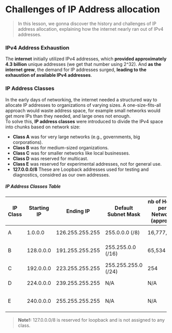 # Challenges of IP Address allocation
> In this lesson, we gonna discover the history and challenges of IP address allocation, explaining how the internet nearly ran out of IPv4 addresses.

### IPv4 Address Exhaustion
 The **internet** initially utilized IPv4 addresses, which **provided approximately 4.3 billion** unique addresses (we get that number using 2^32). And **as the internet grew**, the demand for IP addresses surged, **leading to the exhaustion of available IPv4 addresses**.

### IP Address Classes
In the early days of networking, the internet needed a structured way to allocate IP addresses to organizations of varying sizes. A one-size-fits-all approach would waste address space, for example small networks would get more IPs than they needed, and large ones not enough.<br>
To solve this, **IP address classes** were introduced to divide the IPv4 space into chunks based on network size:
- **Class A** was for very large networks (e.g., governments, big corporations).
- **Class B** was for medium-sized organizations.
- **Class C** was for smaller networks like local businesses.
- **Class D** was reserved for multicast.
- **Class E** was reserved for experimental addresses, not for general use.
- **127.0.0.0/8** These are Loopback addresses used for testing and diagnostics, considred as our own addresses.

##### IP Address Classes Table
| IP Class | Starting IP      | Ending IP        | Default Subnet Mask | nb of Hosts per Network (approx.) | Purpose                       |
|----------|------------------|------------------|----------------------|----------------------------------|-------------------------------|
| A        | 1.0.0.0          | 126.255.255.255  | 255.0.0.0 (/8)       | 16,777,214                      | Very large networks           |
| B        | 128.0.0.0        | 191.255.255.255  | 255.255.0.0 (/16)    | 65,534                          | Medium-sized networks         |
| C        | 192.0.0.0        | 223.255.255.255  | 255.255.255.0 (/24)  | 254                             | Small networks                |
| D        | 224.0.0.0        | 239.255.255.255  | N/A                  | N/A                             | Multicast (not for hosts)     |
| E        | 240.0.0.0        | 255.255.255.255  | N/A                  | N/A                             | Reserved (experimental use)   |

> **Note!:** 127.0.0.0/8 is reserved for loopback and is not assigned to any class.